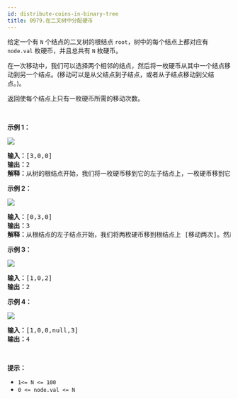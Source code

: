 ```yaml
---
id: distribute-coins-in-binary-tree
title: 0979.在二叉树中分配硬币
---
```

给定一个有 <code>N</code> 个结点的二叉树的根结点 <code>root</code>，树中的每个结点上都对应有 <code>node.val</code> 枚硬币，并且总共有 <code>N</code> 枚硬币。

在一次移动中，我们可以选择两个相邻的结点，然后将一枚硬币从其中一个结点移动到另一个结点。(移动可以是从父结点到子结点，或者从子结点移动到父结点。)。

返回使每个结点上只有一枚硬币所需的移动次数。

 

**示例 1：**

**![](https://assets.leetcode-cn.com/aliyun-lc-upload/uploads/2019/01/19/tree1.png)**


<pre><strong>输入：</strong>[3,0,0]<br/><strong>输出：</strong>2<br/><strong>解释：</strong>从树的根结点开始，我们将一枚硬币移到它的左子结点上，一枚硬币移到它的右子结点上。<br/></pre>

**示例 2：**

**![](https://assets.leetcode-cn.com/aliyun-lc-upload/uploads/2019/01/19/tree2.png)**


<pre><strong>输入：</strong>[0,3,0]<br/><strong>输出：</strong>3<br/><strong>解释：</strong>从根结点的左子结点开始，我们将两枚硬币移到根结点上 [移动两次]。然后，我们把一枚硬币从根结点移到右子结点上。<br/></pre>

**示例 3：**

**![](https://assets.leetcode-cn.com/aliyun-lc-upload/uploads/2019/01/19/tree3.png)**


<pre><strong>输入：</strong>[1,0,2]<br/><strong>输出：</strong>2<br/></pre>

**示例 4：**

**![](https://assets.leetcode-cn.com/aliyun-lc-upload/uploads/2019/01/19/tree4.png)**


<pre><strong>输入：</strong>[1,0,0,null,3]<br/><strong>输出：</strong>4<br/></pre>

 

**提示：**

- <code>1&lt;= N &lt;= 100</code>
- <code>0 &lt;= node.val &lt;= N</code>
